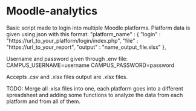 # Moodle-analytics

Basic script made to login into multiple Moodle platforms. 
Platform data is given using json with this format:
"platform_name" : {
        "login" : "https://url_to_your_platform/login/index.php",
        "file" :  "https://url_to_your_report",
        "output" : "name_output_file.xlsx"
        },

Username and password given through .env file:
CAMPUS_USERNAME=username
CAMPUS_PASSWORD=password

Accepts .csv and .xlsx files output are .xlsx files.

TODO: Merge all .xlsx files into one, each platform goes into a different spreadsheet and adding some functions to analyze the data from each platform and from all of them.
